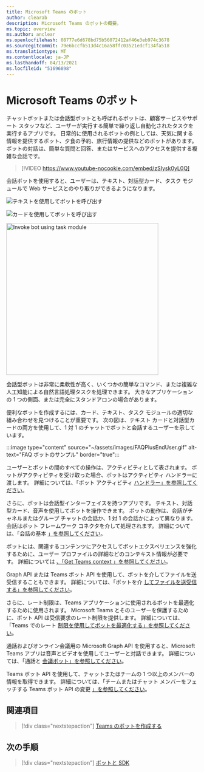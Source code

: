 ```yaml
---
title: Microsoft Teams のボット
author: clearab
description: Microsoft Teams のボットの概要。
ms.topic: overview
ms.author: anclear
ms.openlocfilehash: 08777e6d678bd75b56072412af46e3eb974c3678
ms.sourcegitcommit: 79e6bccfb513d4c16a58ffc03521edcf134fa518
ms.translationtype: MT
ms.contentlocale: ja-JP
ms.lasthandoff: 04/13/2021
ms.locfileid: "51696898"
---
```

# <a name="bots-in-microsoft-teams"></a>Microsoft Teams のボット

チャットボットまたは会話型ボットとも呼ばれるボットは、顧客サービスやサポート スタッフなど、ユーザーが実行する簡単で繰り返し自動化されたタスクを実行するアプリです。 日常的に使用されるボットの例としては、天気に関する情報を提供するボット、夕食の予約、旅行情報の提供などのボットがあります。 ボットの対話は、簡単な質問と回答、またはサービスへのアクセスを提供する複雑な会話です。

> [!VIDEO https://www.youtube-nocookie.com/embed/zSIysk0yL0Q]

会話ボットを使用すると、ユーザーは、テキスト、対話型カード、タスク モジュールで Web サービスとのやり取りができるようになります。

![テキストを使用してボットを呼び出す](~/assets/images/invokebotwithtext.png)

![カードを使用してボットを呼び出す](~/assets/images/invokebotwithcard.png)

<img src="~/assets/images/task-module-example.png" alt="Invoke bot using task module" width="400"/>

会話型ボットは非常に柔軟性が高く、いくつかの簡単なコマンド、または複雑な人工知能による自然言語処理タスクを処理できます。 大きなアプリケーションの 1 つの側面、または完全にスタンドアロンの場合があります。

便利なボットを作成するには、カード、テキスト、タスク モジュールの適切な組み合わせを見つけることが重要です。 次の図は、テキスト カードと対話型カードの両方を使用して、1 対 1 のチャットでボットと会話するユーザーを示しています。

:::image type="content" source="~/assets/images/FAQPlusEndUser.gif" alt-text="FAQ ボットのサンプル" border="true":::

ユーザーとボットの間のすべての操作は、アクティビティとして表されます。 ボットがアクティビティを受け取った場合、ボットはアクティビティ ハンドラーに渡します。 詳細については、「ボット アクティビティ [ハンドラー」を参照してください](~/bots/bot-basics.md)。 

さらに、ボットは会話型インターフェイスを持つアプリです。 テキスト、対話型カード、音声を使用してボットを操作できます。 ボットの動作は、会話がチャネルまたはグループ チャットの会話か、1 対 1 の会話かによって異なります。 会話はボット フレームワーク コネクタを介して処理されます。 詳細については、「会話の基本 [」を参照してください](~/bots/how-to/conversations/conversation-basics.md)。

ボットには、関連するコンテンツにアクセスしてボットエクスペリエンスを強化するために、ユーザー プロファイルの詳細などのコンテキスト情報が必要です。 詳細については [、「Get Teams context 」を参照してください](~/bots/how-to/get-teams-context.md)。 

Graph API または Teams ボット API を使用して、ボットを介してファイルを送受信することもできます。 詳細については、「ボットを介 [してファイルを送受信する」を参照してください](~/bots/how-to/bots-filesv4.md)。

さらに、レート制限は、Teams アプリケーションに使用されるボットを最適化するために使用されます。 Microsoft Teams とそのユーザーを保護するために、ボット API は受信要求のレート制限を提供します。 詳細については、「Teams でのレート [制限を使用してボットを最適化する」を参照してください](~/bots/how-to/rate-limit.md)。

通話およびオンライン会議用の Microsoft Graph API を使用すると、Microsoft Teams アプリは音声とビデオを使用してユーザーと対話できます。 詳細については、「通話と [会議ボット」を参照してください](~/bots/calls-and-meetings/calls-meetings-bots-overview.md)。 

Teams ボット API を使用して、チャットまたはチームの 1 つ以上のメンバーの情報を取得できます。 詳細については、「チームまたはチャット メンバーをフェッチする Teams ボット API の変更 [」を参照してください](~/resources/team-chat-member-api-changes.md)。

## <a name="see-also"></a>関連項目

> [!div class="nextstepaction"]
> [Teams のボットを作成する](~/bots/how-to/create-a-bot-for-teams.md)

## <a name="next-step"></a>次の手順

> [!div class="nextstepaction"]
> [ボットと SDK](~/bots/bot-features.md)
